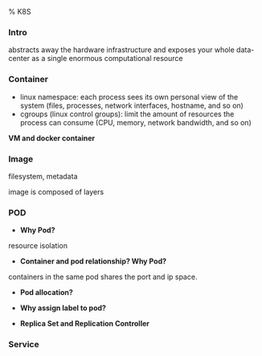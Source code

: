 % K8S

### Intro

abstracts away the hardware infrastructure and exposes your whole data- center as a single enormous computational resource

### Container

- linux namespace: each process sees its own personal view of the system (files, processes, network interfaces, hostname, and so on)
- cgroups (linux control groups): limit the amount of resources the process can consume (CPU, memory, network bandwidth, and so on)

__VM and docker container__

### Image

filesystem, metadata

image is composed of layers

### POD

- __Why Pod?__

resource isolation

- __Container and pod relationship? Why Pod?__

containers in the same pod shares the port and ip space.

- __Pod allocation?__

- __Why assign label to pod?__

- __Replica Set and Replication Controller__

### Service
